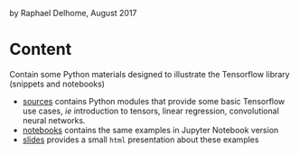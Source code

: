 by Raphael Delhome, August 2017

# Content

Contain some Python materials designed to illustrate the Tensorflow library (snippets and notebooks)

+ [sources](./sources) contains Python modules that provide some basic Tensorflow use cases, *ie* introduction to tensors, linear regression, convolutional neural networks.
+ [notebooks](./notebooks) contains the same examples in Jupyter Notebook version
+ [slides](./slides) provides a small `html` presentation about these examples
